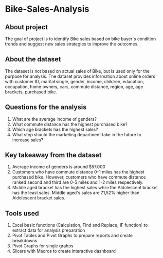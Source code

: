 # Bike-Sales-Analysis

## About project
The goal of project is to identify Bike sales based on bike buyer's condition trends and suggest new sales strategies to improve the outcomes.

## About the dataset
The dataset is not based on actual sales of Bike, but is used only for the purpose for analysis. 
The dataset provides information about online orders with customer ID, marital single, gender, income, children, education, occupation, home owners, cars, commute distance, region, age, age brackets, purchased bike.

## Questions for the analysis

1. What are the average income of genders?
2. What commute distance has the highest purchased bike?
3. Which age brackets has the highest sales?
4. What step should the marketing department take in the future to increase sales?

## Key takeaway from the dataset

1. Average income of genders is around $57.000
2. Customers who have commute distance 0-1 miles has the highest purchased bike. However, customers who have commute distance ranked second and third are 0-5 miles and 1-2 miles respectively.
3. Middle aged bracket has the highest sales while the Aldolescent bracket has the least sales. Middle aged's sales are 71,52% higher than Aldolescent bracket sales.

## Tools used

1. Excel basic functions (Calculation, Find and Replace, IF function) to extract data for analysis preparation
2. Pivot Tables and Pivot Graphs to prepare reports and create breakdowns
3. Pivot Graphs for single grahps
4. Slicers with Macros to create interactive dashboard
